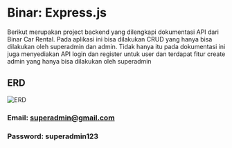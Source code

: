 # Binar: Express.js

Berikut merupakan project backend yang dilengkapi dokumentasi API dari Binar Car Rental. Pada aplikasi ini bisa dilakukan CRUD yang hanya bisa dilakukan oleh superadmin dan admin. Tidak hanya itu pada dokumentasi ini juga menyediakan API login dan register untuk user dan terdapat fitur create admin yang hanya bisa dilakukan oleh superadmin

## ERD

![ERD](https://user-images.githubusercontent.com/72052154/236868467-8ed8f722-bfbb-49c2-a668-a48c3bff1d66.png)

### Email: superadmin@gmail.com

### Password: superadmin123
